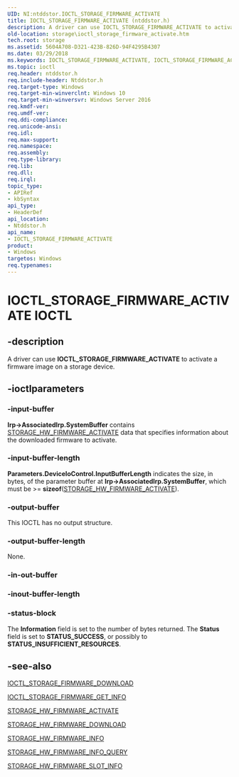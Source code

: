 ```yaml
---
UID: NI:ntddstor.IOCTL_STORAGE_FIRMWARE_ACTIVATE
title: IOCTL_STORAGE_FIRMWARE_ACTIVATE (ntddstor.h)
description: A driver can use IOCTL_STORAGE_FIRMWARE_ACTIVATE to activate a firmware image on a storage device.
old-location: storage\ioctl_storage_firmware_activate.htm
tech.root: storage
ms.assetid: 5604A708-D321-423B-826D-94F4295B4307
ms.date: 03/29/2018
ms.keywords: IOCTL_STORAGE_FIRMWARE_ACTIVATE, IOCTL_STORAGE_FIRMWARE_ACTIVATE control, IOCTL_STORAGE_FIRMWARE_ACTIVATE control code [Storage Devices], ntddstor/IOCTL_STORAGE_FIRMWARE_ACTIVATE, storage.ioctl_storage_firmware_activate
ms.topic: ioctl
req.header: ntddstor.h
req.include-header: Ntddstor.h
req.target-type: Windows
req.target-min-winverclnt: Windows 10
req.target-min-winversvr: Windows Server 2016
req.kmdf-ver: 
req.umdf-ver: 
req.ddi-compliance: 
req.unicode-ansi: 
req.idl: 
req.max-support: 
req.namespace: 
req.assembly: 
req.type-library: 
req.lib: 
req.dll: 
req.irql: 
topic_type:
- APIRef
- kbSyntax
api_type:
- HeaderDef
api_location:
- Ntddstor.h
api_name:
- IOCTL_STORAGE_FIRMWARE_ACTIVATE
product:
- Windows
targetos: Windows
req.typenames: 
---
```


# IOCTL_STORAGE_FIRMWARE_ACTIVATE IOCTL


## -description


A driver can use <b>IOCTL_STORAGE_FIRMWARE_ACTIVATE</b> to activate a firmware image on a storage device.


## -ioctlparameters




### -input-buffer

<b>
       Irp-&gt;AssociatedIrp.SystemBuffer</b> contains <a href="https://msdn.microsoft.com/library/windows/hardware/dn931808">STORAGE_HW_FIRMWARE_ACTIVATE</a> data that specifies information about the downloaded firmware to activate.


### -input-buffer-length

<b>
       Parameters.DeviceIoControl.InputBufferLength</b> indicates the size, in bytes, of the parameter buffer at <b>Irp-&gt;AssociatedIrp.SystemBuffer</b>, which must be &gt;= <b>sizeof</b>(<a href="https://msdn.microsoft.com/library/windows/hardware/dn931808">STORAGE_HW_FIRMWARE_ACTIVATE</a>).


### -output-buffer

This IOCTL has no output structure.


### -output-buffer-length

None.


### -in-out-buffer








### -inout-buffer-length








### -status-block

The <b>Information</b> field is set to the number of bytes returned. The <b>Status</b> field is set to <b>STATUS_SUCCESS</b>, or possibly to <b>STATUS_INSUFFICIENT_RESOURCES</b>.


## -see-also




<a href="https://msdn.microsoft.com/library/windows/hardware/dn932066">IOCTL_STORAGE_FIRMWARE_DOWNLOAD</a>



<a href="https://msdn.microsoft.com/library/windows/hardware/dn932067">IOCTL_STORAGE_FIRMWARE_GET_INFO</a>



<a href="https://msdn.microsoft.com/library/windows/hardware/dn931808">STORAGE_HW_FIRMWARE_ACTIVATE</a>



<a href="https://msdn.microsoft.com/library/windows/hardware/dn931809">STORAGE_HW_FIRMWARE_DOWNLOAD</a>



<a href="https://msdn.microsoft.com/library/windows/hardware/dn931810">STORAGE_HW_FIRMWARE_INFO</a>



<a href="https://msdn.microsoft.com/library/windows/hardware/dn931811">STORAGE_HW_FIRMWARE_INFO_QUERY</a>



<a href="https://msdn.microsoft.com/library/windows/hardware/dn931812">STORAGE_HW_FIRMWARE_SLOT_INFO</a>
 

 


